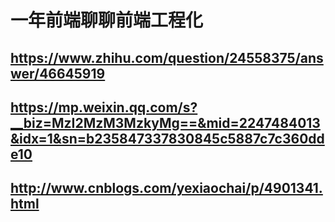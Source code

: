 # 一年前端聊聊前端工程化

## https://www.zhihu.com/question/24558375/answer/46645919
## https://mp.weixin.qq.com/s?__biz=MzI2MzM3MzkyMg==&mid=2247484013&idx=1&sn=b235847337830845c5887c7c360dde10
## http://www.cnblogs.com/yexiaochai/p/4901341.html
